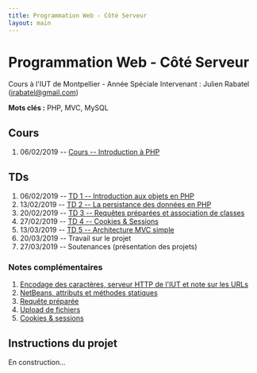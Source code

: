 ```yaml
---
title: Programmation Web - Côté Serveur
layout: main
---
```


<!-- 
Voir quand intégrer la séance Git
-->


# Programmation Web - Côté Serveur
Cours à l'IUT de Montpellier - Année Spéciale
Intervenant : Julien Rabatel (jrabatel@gmail.com)

**Mots clés :** PHP, MVC, MySQL

## Cours

1. 06/02/2019 -- [Cours -- Introduction à PHP](classes/class1.html)

## TDs

1. 06/02/2019 -- [TD 1 -- Introduction aux objets en PHP](tutorials/tutorial1.html)
1. 13/02/2019 -- [TD 2 -- La persistance des données en PHP](tutorials/tutorial2.html)
1. 20/02/2019 -- [TD 3 -- Requêtes préparées et association de classes](tutorials/tutorial3.html)
1. 27/02/2019 --  [TD 4 -- Cookies & Sessions](tutorials/tutorial7.html)
1. 13/03/2019 --  [TD 5 -- Architecture MVC simple](tutorials/tutorial4.html)
1. 20/03/2019 --  Travail sur le projet
1. 27/03/2019 --  Soutenances (présentation des projets)

### Notes complémentaires

1. [Encodage des caractères, serveur HTTP de l'IUT et note sur les URLs]({{site.baseurl}}/assets/tut1-complement.html)
2. [NetBeans, attributs et méthodes statiques]({{site.baseurl}}/assets/tut2-complement.html)
3. [Requête préparée]({{site.baseurl}}/assets/tut3-complement.html)
4. [Upload de fichiers]({{site.baseurl}}/assets/tut4-complement.html)
5. [Cookies & sessions]({{site.baseurl}}/assets/tut7-complement.html)


## Instructions du projet

En construction...
<!-- [Instructions du projet](projet.html) -->


<!-- ## Chat -->

<!-- Le chat -->
<!-- [gitter.im/romainlebreton/ProgWeb-CoteServeur ![Join the chat at https://gitter.im/romainlebreton/ProgWeb-CoteServeur](https://badges.gitter.im/romainlebreton/ProgWeb-CoteServeur.svg)](https://gitter.im/romainlebreton/ProgWeb-CoteServeur) -->
<!-- vous permet de discuter au sujet de ce cours à tout moment (nécessite un compte GitHub ou Twitter). -->
